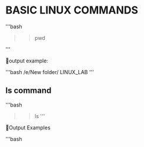 # BASIC LINUX COMMANDS 
'''bash
>>pwd

'''

📌output example:

'''bash
/e/New folder/ LINUX_LAB
'''

## ls command

'''bash
>>ls
'''

📌Output Examples

'''bash

